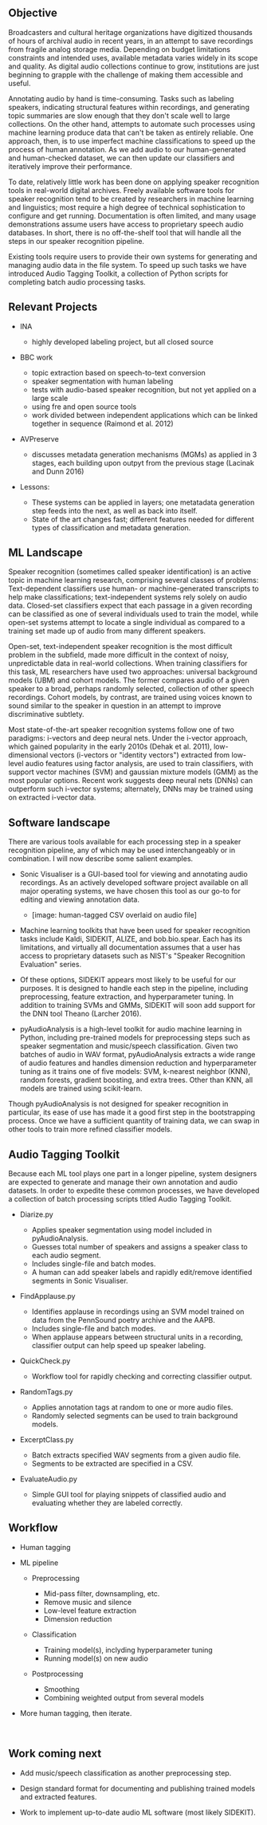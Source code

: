 ## Objective


Broadcasters and cultural heritage organizations have digitized thousands of hours of archival audio in recent years, in an attempt to save recordings from fragile analog storage media. Depending on budget limitations constraints and intended uses, available metadata varies widely in its scope and quality. As digital audio collections continue to grow, institutions are just beginning to grapple with the challenge of making them accessible and useful.

Annotating audio by hand is time-consuming. Tasks such as labeling speakers, indicating structural features within recordings, and generating topic summaries are slow enough that they don't scale well to large collections. On the other hand, attempts to automate such processes using machine learning produce data that can't be taken as entirely reliable.
One approach, then, is to use imperfect machine classifications to speed up the process of human annotation. As we add audio to our human-generated and human-checked dataset, we can then update our classifiers and iteratively improve their performance.

To date, relatively little work has been done on  applying speaker recognition tools in real-world digital archives. Freely available software tools for speaker recognition tend to be created by researchers in machine learning and linguistics; most require a high degree of technical sophistication to configure and get running. Documentation is often limited, and many usage demonstrations assume users have access to proprietary speech audio databases. In short, there is no off-the-shelf tool that will handle all the steps in our speaker recognition pipeline.

Existing tools require users to provide their own systems for generating and managing audio data in the file system. To speed up such tasks we have introduced Audio Tagging Toolkit, a collection of Python scripts for completing batch audio processing tasks.




## Relevant Projects

- INA
  - highly developed labeling project, but all closed source
- BBC work
  - topic extraction based on speech-to-text conversion
  - speaker segmentation with human labeling
  - tests with audio-based speaker recognition, but not yet applied on a large scale
  - using fre and open source tools
  - work divided between independent applications which can be linked together in sequence (Raimond et al. 2012)

- AVPreserve
  - discusses metadata generation mechanisms (MGMs) as applied in 3 stages, each building upon outpyt from the previous stage (Lacinak and Dunn 2016)


- Lessons: 
  - These systems can be applied in layers; one metatadata generation step feeds into the next, as well as back into itself.
  - State of the art changes fast; different features needed for different types of classification and metadata generation.




## ML Landscape

Speaker recognition (sometimes called speaker identification) is an active topic in machine learning research, comprising several classes of problems: Text-dependent classifiers use human- or machine-generated transcripts to help make classifications; text-independent systems rely solely on audio data. Closed-set classifiers expect that each passage in a given recording can be classified as one of several individuals used to train the model, while open-set systems attempt to locate a single individual as compared to a training set made up of audio from many different speakers.

Open-set, text-independent speaker recognition is the most difficult problem in the subfield, made more difficult in the context of noisy, unpredictable data in real-world collections. When training classifiers for this task, ML researchers have used two approaches: universal background models (UBM) and cohort models. The former compares audio of a given speaker to a broad, perhaps randomly selected, collection of other speech recordings. Cohort models, by contrast, are trained using voices known to sound similar to the speaker in question in an attempt to improve discriminative subtlety.

Most state-of-the-art speaker recognition systems follow one of two paradigms: i-vectors and deep neural nets. Under the i-vector approach, which gained popularity in the early 2010s (Dehak et al. 2011), low-dimensional vectors (i-vectors or "identity vectors") extracted from low-level audio features using factor analysis, are used to train classifiers, with support vector machines (SVM) and gaussian mixture models (GMM) as the most popular options. Recent work suggests deep neural nets (DNNs) can outperform such i-vector systems; alternately, DNNs may be trained using on extracted i-vector data.



## Software landscape

There are various tools available for each processing step in a speaker recognition pipeline, any of which may be used interchangeably or in combination. I will now describe some salient examples.

- Sonic Visualiser is a GUI-based tool for viewing and annotating audio recordings. As an actively developed software project available on all major operating systems, we have chosen this tool as our go-to for editing and viewing annotation data.

  - [image: human-tagged CSV overlaid on audio file]

- Machine learning toolkits that have been used for speaker recognition tasks include Kaldi, SIDEKIT, ALIZE, and bob.bio.spear. Each has its limitations, and virtually all documentation assumes that a user has access to proprietary datasets such as NIST's "Speaker Recognition Evaluation" series.

- Of these options, SIDEKIT appears most likely to be useful for our purposes. It is designed to handle each step in the pipeline, including preprocessing, feature extraction, and hyperparameter tuning. In addition to training SVMs and GMMs, SIDEKIT will soon add support for the DNN tool Theano (Larcher 2016).

- pyAudioAnalysis is a high-level toolkit for audio machine learning in Python, including pre-trained models for preprocessing steps such as speaker segmentation and music/speech classification. Given two batches of audio in WAV format, pyAudioAnalysis extracts a wide range of audio features and handles dimension reduction and hyperparameter tuning as it trains one of five models: SVM, k-nearest neighbor (KNN), random forests, gradient boosting, and extra trees. Other than KNN, all models are trained using scikit-learn.

Though pyAudioAnalysis is not designed for speaker recognition in particular, its ease of use has made it a good first step in the bootstrapping process. Once we have a sufficient quantity of training data, we can swap in other tools to train more refined classifier models.



## Audio Tagging Toolkit

Because each ML tool plays one part in a longer pipeline, system designers are expected to generate and manage their own annotation and audio datasets. In order to expedite these common processes, we have developed a collection of batch processing scripts titled Audio Tagging Toolkit.

- Diarize.py
  - Applies speaker segmentation using model included in pyAudioAnalysis.
  - Guesses total number of speakers and assigns a speaker class to each audio segment.
  - Includes single-file and batch modes.
  - A human can add speaker labels and rapidly edit/remove identified segments in Sonic Visualiser.

- FindApplause.py
  - Identifies applause in recordings using an SVM model trained on data from the PennSound poetry archive and the AAPB.
  - Includes single-file and batch modes.
  - When applause appears between structural units in a recording, classifier output can help speed up speaker labeling.

- QuickCheck.py
  - Workflow tool for rapidly checking and correcting classifier output.

- RandomTags.py
  - Applies annotation tags at random to one or more audio files.
  - Randomly selected segments can be used to train background models.

- ExcerptClass.py
  - Batch extracts specified WAV segments from a given audio file.
  - Segments to be extracted are specified in a CSV.

- EvaluateAudio.py
  - Simple GUI tool for playing snippets of classified audio and evaluating whether they are labeled correctly.


## Workflow 

- Human tagging

- ML pipeline
  - Preprocessing
    - Mid-pass filter, downsampling, etc.
    - Remove music and silence
    - Low-level feature extraction
    - Dimension reduction

  - Classification
    - Training model(s), inclyding hyperparameter tuning
    - Running model(s) on new audio

  - Postprocessing
    - Smoothing
    - Combining weighted output from several models

- More human tagging, then iterate.

  ​



## Work coming next


- Add music/speech classification as another preprocessing step.

- Design standard format for documenting and publishing trained models and extracted features.

- Work to implement up-to-date audio ML software (most likely SIDEKIT).